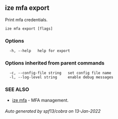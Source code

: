 ## ize mfa export

Print mfa credentials.

```
ize mfa export [flags]
```

### Options

```
  -h, --help   help for export
```

### Options inherited from parent commands

```
  -c, --config-file string   set config file name
  -l, --log-level string     enable debug messages
```

### SEE ALSO

* [ize mfa](ize_mfa.md)	 - MFA management.

###### Auto generated by spf13/cobra on 13-Jan-2022
